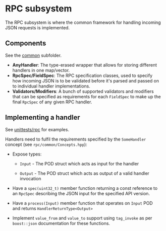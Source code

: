 ﻿# RPC subsystem

The RPC subsystem is where the common framework for handling incoming JSON requests is implemented.

## Components

See the [common](https://github.com/XRPLF/clio/blob/develop/src/rpc/common) subfolder.

- **AnyHandler**: The type-erased wrapper that allows for storing different handlers in one map/vector.
- **RpcSpec/FieldSpec**: The RPC specification classes, used to specify how incoming JSON is to be validated before it's parsed and passed on to individual handler implementations.
- **Validators/Modifiers**: A bunch of supported validators and modifiers that can be specified as requirements for each `FieldSpec` to make up the final `RpcSpec` of any given RPC handler.

## Implementing a handler

See [unittests/rpc](https://github.com/XRPLF/clio/tree/develop/unittests/rpc) for examples.

Handlers need to fulfil the requirements specified by the `SomeHandler` concept (see `rpc/common/Concepts.hpp`):

- Expose types:
  
  - `Input` - The POD struct which acts as input for the handler

  - `Output` - The POD struct which acts as output of a valid handler invocation

- Have a `spec(uint32_t)` member function returning a const reference to an `RpcSpec` describing the JSON input for the specified API version.

- Have a `process(Input)` member function that operates on `Input` POD and returns `HandlerReturnType<Output>`

- Implement `value_from` and `value_to` support using `tag_invoke` as per `boost::json` documentation for these functions.
